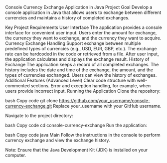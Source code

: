 Console Currency Exchange Application in Java
Project Goal
Develop a console application in Java that allows users to exchange between different currencies and maintains a history of completed exchanges.

Key Project Requirements
User Interface
The application provides a console interface for convenient user input.
Users enter the amount for exchange, the currency they want to exchange, and the currency they want to acquire.
Currency Exchange Handling
Support exchange between multiple predefined types of currencies (e.g., USD, EUR, GBP, etc.).
The exchange rate can be hardcoded in the code or retrieved from a file.
After user input, the application calculates and displays the exchange result.
History of Exchange
The application keeps a record of all completed exchanges.
The history includes the date and time of the exchange, the amount, and the types of currencies exchanged.
Users can view the history of exchanges.
Additional Features (Advanced Level)
Clear code structure with well-commented sections.
Error and exception handling, for example, when users provide incorrect input.
Running the Application
Clone the repository:

bash
Copy code
git clone https://github.com/your_username/console-currency-exchange.git
Replace your_username with your GitHub username.

Navigate to the project directory:

bash
Copy code
cd console-currency-exchange
Run the application:

bash
Copy code
java Main
Follow the instructions in the console to perform currency exchange and view the exchange history.

Note: Ensure that the Java Development Kit (JDK) is installed on your computer.
